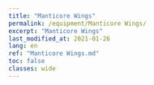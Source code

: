 ```yaml
---
title: "Manticore Wings"
permalink: /equipment/Manticore Wings/
excerpt: "Manticore Wings"
last_modified_at: 2021-01-26
lang: en
ref: "Manticore Wings.md"
toc: false
classes: wide
---
```


